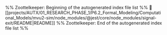 %% Zoottelkeeper: Beginning of the autogenerated index file list  %%
📄 [[projects/AUTX/01_RESEARCH_PHASE_1/P6.2_Formal_Modeling/Computational_Models/mvu2-sim/node_modules/@jest/core/node_modules/signal-exit/README|README]]
%% Zoottelkeeper: End of the autogenerated index file list  %%
